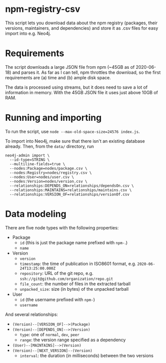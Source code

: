 # npm-registry-csv

This script lets you download data about the npm registry (packages, their versions, maintainers, and dependencies)
and store it as .csv files for easy import into e.g. Neo4j.

# Requirements

The script downloads a large JSON file from npm (~45GB as of 2020-06-18) and parses it.
As far as I can tell, npm throttles the download, so the first requirements are (a) time and (b) ample disk space.

The data is processed using streams, but it does need to save a lot of information in memory. With the 45GB JSON file it uses just above 10GB of RAM.

# Running and importing

To run the script, use `node --max-old-space-size=24576 index.js`.

To import into Neo4j, make sure that there isn't an existing database already. Then, from the `data/` directory, run
```
neo4j-admin import \
  --id-type=STRING \
  --multiline-fields=true \
  --nodes:Package=nodes/package.csv \
  --nodes:Registry=nodes/registry.csv \
  --nodes:User=nodes/user.csv \
  --nodes:Version=nodes/version.csv \
  --relationships:DEPENDS_ON=relationships/dependsOn.csv \
  --relationships:MAINTAINS=relationships/maintains.csv \
  --relationships:VERSION_OF=relationships/versionOf.csv
```

# Data modeling

There are five node types with the following properties:

- Package
  - `id` (this is just the package name prefixed with `npm-`.)
  - `name`
- Version
  - `version`
  - `timestamp`: the time of publication in ISO8601 format, e.g. `2020-06-24T13:25:00.000Z`
  - `repository`: URL of the git repo, e.g. `ssh://git@github.com/organization/repo.git`
  - `file_count`: the number of files in the extracted tarball
  - `unpacked_size`: size (in bytes) of the unpacked tarball
- User
  - `id` (the username prefixed with `npm-`)
  - `username`

And several relationships:

- `(Version)--[VERSION_OF]-->(Package)`
- `(Version)--[DEPENDS_ON]-->(Version)`
  - `type`: one of `normal`, `dev`, `peer`
  - `range`: the version range specified as a dependency
- `(User)--[MAINTAINS]-->(Version)`
- `(Version)--[NEXT_VERSION]--(Version)`
  - `interval`: the duration (in milliseconds) between the two versions
